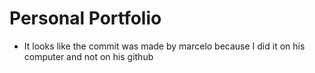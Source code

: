 # Personal Portfolio

- It looks like the commit was made by marcelo because I did it on his computer and not on his github